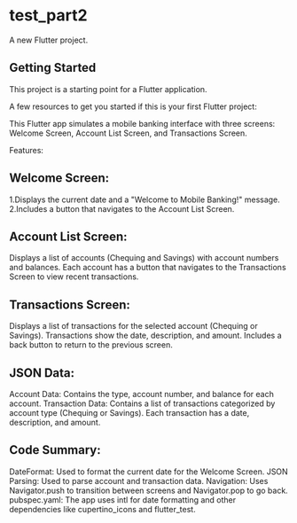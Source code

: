 # test_part2

A new Flutter project.

## Getting Started

This project is a starting point for a Flutter application.

A few resources to get you started if this is your first Flutter project:
  

  This Flutter app simulates a mobile banking interface with three screens: Welcome Screen, Account List Screen, and Transactions Screen.

Features:
## Welcome Screen:

1.Displays the current date and a "Welcome to Mobile Banking!" message.
2.Includes a button that navigates to the Account List Screen.

## Account List Screen:

Displays a list of accounts (Chequing and Savings) with account numbers and balances.
Each account has a button that navigates to the Transactions Screen to view recent transactions.

## Transactions Screen:

Displays a list of transactions for the selected account (Chequing or Savings).
Transactions show the date, description, and amount.
Includes a back button to return to the previous screen.

## JSON Data:
Account Data: Contains the type, account number, and balance for each account.
Transaction Data: Contains a list of transactions categorized by account type (Chequing or Savings). Each transaction has a date, description, and amount.

## Code Summary:
DateFormat: Used to format the current date for the Welcome Screen.
JSON Parsing: Used to parse account and transaction data.
Navigation: Uses Navigator.push to transition between screens and Navigator.pop to go back.
pubspec.yaml:
The app uses intl for date formatting and other dependencies like cupertino_icons and flutter_test.
